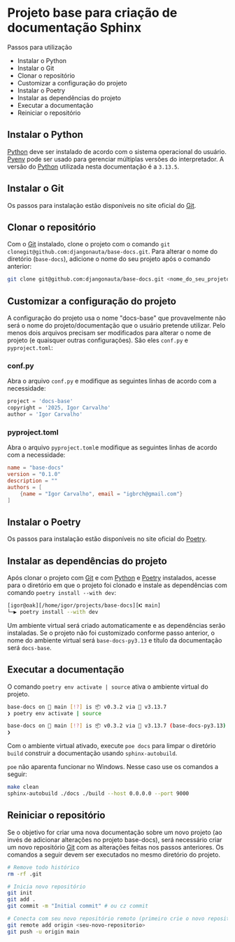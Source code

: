 # Projeto base para criação de documentação Sphinx

Passos para utilização

- Instalar o Python
- Instalar o Git
- Clonar o repositório
- Customizar a configuração do projeto
- Instalar o Poetry
- Instalar as dependências do projeto
- Executar a documentação
- Reiniciar o repositório

## Instalar o Python

[Python][python] deve ser instalado de acordo com o sistema operacional do usuário. [Pyenv][pyenv] pode ser
usado para gerenciar múltiplas versões do interpretador. A versão do [Python][python] utilizada nesta
documentação é a `3.13.5`.

## Instalar o Git

Os passos para instalação estão disponíveis no site oficial do [Git][git].

## Clonar o repositório

Com o [Git][git] instalado, clone o projeto com o comando `git clonegit@github.com:djangonauta/base-docs.git`. 
Para alterar o nome do diretório (`base-docs`), adicione o nome do seu projeto após o comando anterior:

```bash
git clone git@github.com:djangonauta/base-docs.git <nome_do_seu_projeto_diretorio>
```

## Customizar a configuração do projeto

A configuração do projeto usa o nome "docs-base" que provavelmente não será o nome do projeto/documentação
que o usuário pretende utilizar. Pelo menos dois arquivos precisam ser modificados para alterar o nome de
projeto (e quaisquer outras configurações). São eles `conf.py` e `pyproject.toml`:

### conf.py

Abra o arquivo `conf.py` e modifique as seguintes linhas de acordo com a necessidade:

```python
project = 'docs-base'
copyright = '2025, Igor Carvalho'
author = 'Igor Carvalho'
```

### pyproject.toml

Abra o arquivo `pyproject.toml`e modifique as seguintes linhas de acordo com a necessidade:

```toml
name = "base-docs"
version = "0.1.0"
description = ""
authors = [
    {name = "Igor Carvalho", email = "igbrch@gmail.com"}
]
```

## Instalar o Poetry

Os passos para instalação estão disponíveis no site oficial do [Poetry][poetry].

## Instalar as dependências do projeto

Após clonar o projeto com [Git][git] e com [Python][python] e [Poetry][poetry] instalados, acesse para o
diretório em que o projeto foi clonado e instale as dependências com comando `poetry install --with dev`:

```bash
[igor@oak][/home/igor/projects/base-docs][⑆ main]
└─▶ poetry install --with dev
```

Um ambiente virtual será criado automaticamente e as dependências serão instaladas. Se o projeto não foi
customizado conforme passo anterior, o nome do ambiente virtual será `base-docs-py3.13` e título da
documentação será `docs-base`.

## Executar a documentação

O comando `poetry env activate | source` ativa o ambiente virtual do projeto.

```bash
base-docs on  main [!?] is 📦 v0.3.2 via 🐍 v3.13.7
❯ poetry env activate | source

base-docs on  main [!?] is 📦 v0.3.2 via 🐍 v3.13.7 (base-docs-py3.13)
❯
```

Com o ambiente virtual ativado, execute `poe docs` para limpar o diretório `build` construir a documentação
usando `sphinx-autobuild`.

`poe` não aparenta funcionar no Windows. Nesse caso use os comandos a seguir:

```bash
make clean
sphinx-autobuild ./docs ./build --host 0.0.0.0 --port 9000
```

## Reiniciar o repositório

Se o objetivo for criar uma nova documentação sobre um novo projeto (ao invés de adicionar alterações no
projeto base-docs), será necessário criar um novo repositório [Git][git] com as alterações feitas nos passos
anteriores. Os comandos a seguir devem ser executados no mesmo diretório do projeto.

```bash
# Remove todo histórico
rm -rf .git

# Inicia novo repositório
git init
git add .
git commit -m "Initial commit" # ou cz commit

# Conecta com seu novo repositório remoto (primeiro crie o novo repositório no github ou gitlab).
git remote add origin <seu-novo-repositorio>
git push -u origin main
```

[python]: https://python.org
[pyenv]: https://github.com/pyenv/pyenv
[poetry]: https://python-poetry.org/docs/#installing-with-the-official-installer
[git]: https://git-scm.com/downloads
